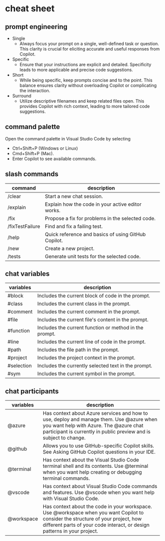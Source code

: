 # cheat sheet

## prompt engineering

- Single
  - Always focus your prompt on a single, well-defined task or question. This clarity is crucial for eliciting accurate and useful responses from Copilot.
- Specific
  - Ensure that your instructions are explicit and detailed. Specificity leads to more applicable and precise code suggestions.
- Short
  - While being specific, keep prompts concise and to the point. This balance ensures clarity without overloading Copilot or complicating the interaction.
- Surround
  - Utilize descriptive filenames and keep related files open. This provides Copilot with rich context, leading to more tailored code suggestions.

## command palette

Open the command palette in Visual Studio Code by selecting

- Ctrl+Shift+P (Windows or Linux)
- Cmd+Shift+P (Mac).
- Enter Copilot to see available commands.

## slash commands

| command | description |
| -------- | ------- |
| /clear | Start a new chat session. |
| /explain| Explain how the code in your active editor works. |
| /fix| Propose a fix for problems in the selected code. |
| /fixTestFailure| Find and fix a failing test. |
| /help| Quick reference and basics of using GitHub Copilot. |
| /new| Create a new project. |
| /tests| Generate unit tests for the selected code. |

## chat variables

| variables | description |
| -------- | ------- |
| #block | Includes the current block of code in the prompt. |
| #class | Includes the current class in the prompt. |
| #comment | Includes the current comment in the prompt. |
| #file | Includes the current file's content in the prompt. |
| #function | Includes the current function or method in the prompt. |
| #line | Includes the current line of code in the prompt. |
| #path | Includes the file path in the prompt. |
| #project | Includes the project context in the prompt. |
| #selection | Includes the currently selected text in the prompt. |
| #sym | Includes the current symbol in the prompt. |

## chat participants

| variables | description |
| -------- | ------- |
| @azure | Has context about Azure services and how to use, deploy and manage them. Use @azure when you want help with Azure. The @azure chat participant is currently in public preview and is subject to change. |
| @github | Allows you to use GitHub-specific Copilot skills. See Asking GitHub Copilot questions in your IDE. |
| @terminal | Has context about the Visual Studio Code terminal shell and its contents. Use @terminal when you want help creating or debugging terminal commands. |
| @vscode | Has context about Visual Studio Code commands and features. Use @vscode when you want help with Visual Studio Code. |
| @workspace | Has context about the code in your workspace. Use @workspace when you want Copilot to consider the structure of your project, how different parts of your code interact, or design patterns in your project. |
